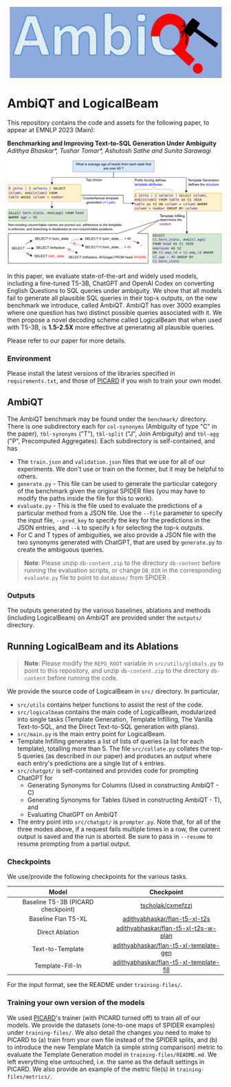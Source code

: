 <p align="center">
  <img src="assets/AmbiQT.png" />
</p>

# AmbiQT and LogicalBeam

This repository contains the code and assets for the following paper, to appear at EMNLP 2023 (Main):

**Benchmarking and Improving Text-to-SQL Generation Under Ambiguity**<br/>
*Adithya Bhaskar\*, Tushar Tomar\*, Ashutosh Sathe and Sunita Sarawagi*

![Figure Not Found](./assets/entire.png)

In this paper, we evaluate state-of-the-art and widely used models, including a fine-tuned T5-3B, ChatGPT and OpenAI Codex on converting English Questions to SQL queries under ambiguity. We show that all models fail to generate all plausible SQL queries in their top-`k` outputs, on the new benchmark we introduce, called AmbiQT. AmbiQT has over 3000 examples where one question has two distinct possible queries associated with it. We then propose a novel decoding scheme called LogicalBeam that when used with T5-3B, is **1.5-2.5X** more effective at generating all plausible queries.

Please refer to our paper for more details. 

### Environment
Please install the latest versions of the libraries specified in `requirements.txt`, and those of [PICARD](https://github.com/ServiceNow/picard) if you wish to train your own model.

## AmbiQT

The AmbiQT benchmark may be found under the `benchmark/` directory. There is one subdirectory each for `col-synonyms` (Ambiguity of type "C" in the paper), `tbl-synonyms` ("T"), `tbl-split` ("J", Join Ambiguity) and `tbl-agg` ("P", Precomputed Aggregates). Each subdirectory is self-contained, and has
- The `train.json` and `validation.json` files that we use for all of our experiments. We don't use or train on the former, but it may be helpful to others.
- `generate.py` - This file can be used to generate the particular category of the benchmark given the original SPIDER files (you may have to modify the paths inside the file for this to work).
- `evaluate.py` - This is the file used to evaluate the predictions of a particular method from a JSON file. Use the `--file` parameter to specify the input file, `--pred_key` to specify the key for the predictions in the JSON entries, and `--k` to specify `k` for selecting the top-`k` outputs.
- For C and T types of ambiguities, we also provide a JSON file with the two synonyms generated with ChatGPT, that are used by `generate.py` to create the ambiguous queries.

> **Note**: Please unzip `db-content.zip` to the directory `db-content` before running the evaluation scripts, or change `DB_DIR` in the corresponding `evaluate.py` file to point to `database/` from SPIDER .

### Outputs

The outputs generated by the various baselines, ablations and methods (including LogicalBeam) on AmbiQT are provided under the `outputs/` directory.

## Running LogicalBeam and its Ablations
> **Note**: Please modify the `REPO_ROOT` variable in `src/utils/globals.py` to point to this repository, and unzip `db-content.zip` to the directory `db-content` before running the code. 

We provide the source code of LogicalBeam in `src/` directory. In particular,
- `src/utils` contains helper functions to assist the rest of the code. 
- `src/logicalbeam` contains the main code of LogicalBeam, modularized into single tasks (Template Generation, Template Infilling, The Vanilla Text-to-SQL, and the Direct Text-to-SQL generation with plans).
- `src/main.py` is the main entry point for LogicalBeam.
- Template Infilling generates a list of lists of queries (a list for each template), totalling more than 5. The file `src/collate.py` collates the top-5 queries (as described in our paper) and produces an output where each entry's predictions are a single list of `k` entries.
- `src/chatgpt/` is self-contained and provides code for prompting ChatGPT for
  - Generating Synonyms for Columns (Used in constructing AmbiQT - C)
  - Generating Synonyms for Tables (Used in constructing AmbiQT - T), and
  - Evaluating ChatGPT on AmbiQT
- The entry point into `src/chatgpt/` is `prompter.py`. Note that, for all of the three modes above, if a request fails multiple times in a row, the current output is saved and the run is aborted. Be sure to pass in `--resume` to resume prompting from a partial output.

### Checkpoints

We use/provide the following checkpoints for the various tasks.
<div align="center">

| Model    | Checkpoint |
| :--------: |:----------:|
| Baseline T5-3B (PICARD checkpoint) | [tscholak/cxmefzzi](https://huggingface.co/tscholak/cxmefzzi)   |
| Baseline Flan T5-XL | [adithyabhaskar/flan-t5-xl-t2s](https://huggingface.co/adithyabhaskar/flan-t5-xl-t2s)     |
| Direct Ablation    | [adithyabhaskar/flan-t5-xl-t2s-w-plan](https://huggingface.co/adithyabhaskar/flan-t5-xl-t2s-w-plan)    |
| Text-to-Template | [adithyabhaskar/flan-t5-xl-template-gen](https://huggingface.co/adithyabhaskar/flan-t5-xl-template-gen) |
| Template-Fill-In | [adithyabhaskar/flan-t5-xl-template-fill](https://huggingface.co/adithyabhaskar/flan-t5-xl-template-fill) |

</div>

For the input format, see the README under `training-files/`.

### Training your own version of the models

We used [PICARD](https://github.com/ServiceNow/picard)'s trainer (with PICARD turned off) to train all of our models. We provide the datasets (one-to-one maps of SPIDER examples) under `training-files/`. We also detail the changes you need to make to PICARD to (a) train from your own file instead of the SPIDER splits, and (b) to introduce the new Template Match (a simple string comparison) metric to evaluate the Template Generation model in `training-files/README.md`. We left everything else untouched, i.e. the same as the default settings in PICARD. We also provide an example of the metric file(s) in `training-files/metrics/`.
